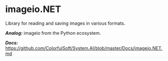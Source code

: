 # imageio.NET
Library for reading and saving images in various formats.

***Analog:*** imageio from the Python ecosystem.

***Docs:*** https://github.com/ColorfulSoft/System.AI/blob/master/Docs/imageio.NET.md
